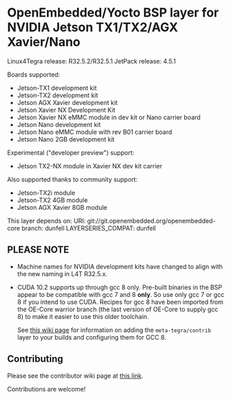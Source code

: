 OpenEmbedded/Yocto BSP layer for NVIDIA Jetson TX1/TX2/AGX Xavier/Nano
======================================================================

Linux4Tegra release: R32.5.2/R32.5.1
JetPack release:     4.5.1

Boards supported:
* Jetson-TX1 development kit
* Jetson-TX2 development kit
* Jetson AGX Xavier development kit
* Jetson Xavier NX Development Kit
* Jetson Xavier NX eMMC module in dev kit or Nano carrier board
* Jetson Nano development kit
* Jetson Nano eMMC module with rev B01 carrier board
* Jetson Nano 2GB development kit

Experimental ("developer preview") support:
* Jetson TX2-NX module in Xavier NX dev kit carrier

Also supported thanks to community support:
* Jetson-TX2i module
* Jetson-TX2 4GB module
* Jetson AGX Xavier 8GB module


This layer depends on:
URI: git://git.openembedded.org/openembedded-core
branch: dunfell
LAYERSERIES_COMPAT: dunfell


PLEASE NOTE
-----------

* Machine names for NVIDIA development kits have changed
  to align with the new naming in L4T R32.5.x.

* CUDA 10.2 supports up through gcc 8 only. Pre-built binaries
  in the BSP appear to be compatible with gcc 7 and 8 **only**.
  So use only gcc 7 or gcc 8 if you intend to use CUDA.
  Recipes for gcc 8 have been imported from the OE-Core warrior branch
  (the last version of OE-Core to supply gcc 8) to make it easier
  to use this older toolchain.

  See [this wiki page](https://github.com/OE4T/meta-tegra/wiki/Using-gcc8-from-the-contrib-layer)
  for information on adding the `meta-tegra/contrib` layer to your
  builds and configuring them for GCC 8.


Contributing
------------

Please see the contributor wiki page at
[this link](https://github.com/OE4T/meta-tegra/wiki/OE4T-Contributor-Guide).

Contributions are welcome!

